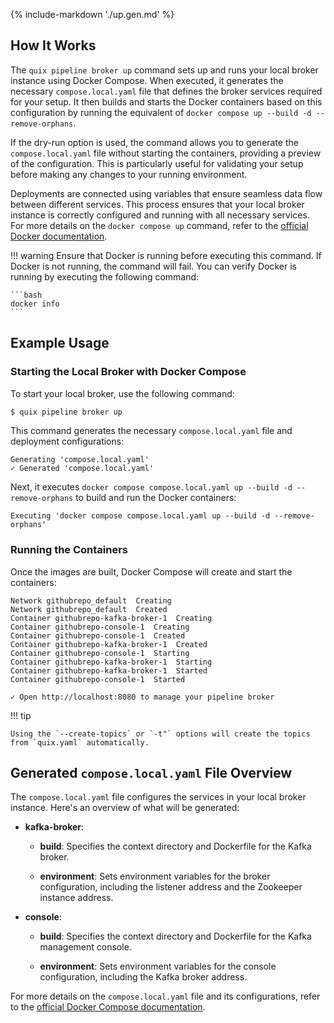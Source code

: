 {% include-markdown './up.gen.md' %}

## How It Works

The `quix pipeline broker up` command sets up and runs your local broker instance using Docker Compose. When executed, it generates the necessary `compose.local.yaml` file that defines the broker services required for your setup. It then builds and starts the Docker containers based on this configuration by running the equivalent of `docker compose up --build -d --remove-orphans`.

If the dry-run option is used, the command allows you to generate the `compose.local.yaml` file without starting the containers, providing a preview of the configuration. This is particularly useful for validating your setup before making any changes to your running environment.

Deployments are connected using variables that ensure seamless data flow between different services. This process ensures that your local broker instance is correctly configured and running with all necessary services. For more details on the `docker compose up` command, refer to the [official Docker documentation](https://docs.docker.com/reference/cli/docker/compose/up/).

!!! warning
    Ensure that Docker is running before executing this command. If Docker is not running, the command will fail. You can verify Docker is running by executing the following command:

    ```bash
    docker info
    ```

## Example Usage

### Starting the Local Broker with Docker Compose

To start your local broker, use the following command:

```bash
$ quix pipeline broker up
```

This command generates the necessary `compose.local.yaml` file and deployment configurations:

```
Generating 'compose.local.yaml'
✓ Generated 'compose.local.yaml'
```

Next, it executes `docker compose compose.local.yaml up --build -d --remove-orphans` to build and run the Docker containers:

```text
Executing 'docker compose compose.local.yaml up --build -d --remove-orphans'
```

### Running the Containers

Once the images are built, Docker Compose will create and start the containers:

```text
Network githubrepo_default  Creating
Network githubrepo_default  Created
Container githubrepo-kafka-broker-1  Creating
Container githubrepo-console-1  Creating
Container githubrepo-console-1  Created
Container githubrepo-kafka-broker-1  Created
Container githubrepo-console-1  Starting
Container githubrepo-kafka-broker-1  Starting
Container githubrepo-kafka-broker-1  Started
Container githubrepo-console-1  Started

✓ Open http://localhost:8080 to manage your pipeline broker
```

!!! tip
    
    Using the `--create-topics` or `-t"` options will create the topics from `quix.yaml` automatically.

## Generated `compose.local.yaml` File Overview

The `compose.local.yaml` file configures the services in your local broker instance. Here's an overview of what will be generated:

- **kafka-broker**:

    - **build**: Specifies the context directory and Dockerfile for the Kafka broker.

    - **environment**: Sets environment variables for the broker configuration, including the listener address and the Zookeeper instance address.

- **console**:

    - **build**: Specifies the context directory and Dockerfile for the Kafka management console.

    - **environment**: Sets environment variables for the console configuration, including the Kafka broker address.

For more details on the `compose.local.yaml` file and its configurations, refer to the [official Docker Compose documentation](https://docs.docker.com/compose/compose-file/).